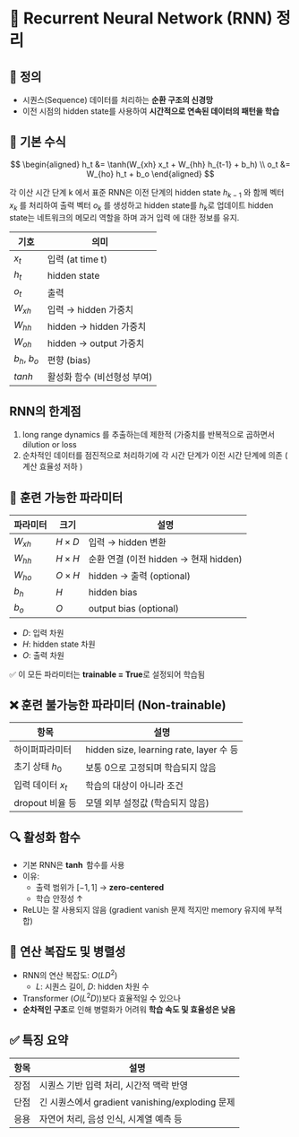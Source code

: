 # 🔁 Recurrent Neural Network (RNN) 정리

## 📌 정의
- 시퀀스(Sequence) 데이터를 처리하는 **순환 구조의 신경망**
- 이전 시점의 hidden state를 사용하여 **시간적으로 연속된 데이터의 패턴을 학습**

## 🧠 기본 수식

$$
\begin{aligned}
h_t &= \tanh(W_{xh} x_t + W_{hh} h_{t-1} + b_h) \\
o_t &= W_{ho} h_t + b_o
\end{aligned}
$$

각 이산 시간 단계 k 에서 표준 RNN은 이전 단계의 hidden state $h_{k-1}$ 와 함께 벡터 $x_k$ 를 처리하여 출력 벡터 $o_k$ 를 생성하고 hidden state를 $h_k$로 업데이트
hidden state는 네트워크의 메모리 역할을 하며 과거 입력 에 대한 정보를 유지.


| 기호 | 의미 |
|------|------|
| $x_t$ | 입력 (at time t) |
| $h_t$ | hidden state |
| $o_t$ | 출력 |
| $W_{xh}$ | 입력 → hidden 가중치 | 모델 입력을 hidden state로 처리하는 가중치 행렬. 
| $W_{hh}$ | hidden → hidden 가중치 | hidden state 간의 반복 연결
| $W_{oh}$ | hidden → output 가중치 | hidens state에서 파생된 출력을 생성하는데 사용되는 가중치
| $b_h$, $b_o$ | 편향 (bias) |
| $tanh$ | 활성화 함수 (비선형성 부여) |

## RNN의 한계점 
1.  long range dynamics 를 추출하는데 제한적 (가중치를 반복적으로 곱하면서 dilution or loss
2.  순차적인 데이터를 점진적으로 처리하기에 각 시간 단계가 이전 시간 단계에 의존 ( 계산 효율성 저하 )

## 🧮 훈련 가능한 파라미터

| 파라미터 | 크기 | 설명 |
|----------|------|------|
| $W_{xh}$ | $H \times D$ | 입력 → hidden 변환 |
| $W_{hh}$ | $H \times H$ | 순환 연결 (이전 hidden → 현재 hidden) |
| $W_{ho}$ | $O \times H$ | hidden → 출력 (optional) |
| $b_h$ | $H$ | hidden bias |
| $b_o$ | $O$ | output bias (optional) |

- $D$: 입력 차원  
- $H$: hidden state 차원  
- $O$: 출력 차원  

✅ 이 모든 파라미터는 **trainable = True**로 설정되어 학습됨

## ❌ 훈련 불가능한 파라미터 (Non-trainable)

| 항목 | 설명 |
|------|------|
| 하이퍼파라미터 | hidden size, learning rate, layer 수 등 |
| 초기 상태 $h_0$ | 보통 0으로 고정되며 학습되지 않음 |
| 입력 데이터 $x_t$ | 학습의 대상이 아니라 조건 |
| dropout 비율 등 | 모델 외부 설정값 (학습되지 않음) |


## 🔍 활성화 함수

- 기본 RNN은 **$\tanh$** 함수를 사용
- 이유:  
  - 출력 범위가 $[-1, 1]$ → **zero-centered**
  - 학습 안정성 ↑
- ReLU는 잘 사용되지 않음 (gradient vanish 문제 적지만 memory 유지에 부적합)

## 🧮 연산 복잡도 및 병렬성

- RNN의 연산 복잡도: $O(L D^2)$  
  - $L$: 시퀀스 길이, $D$: hidden 차원 수
- Transformer ($O(L^2 D)$)보다 효율적일 수 있으나
- **순차적인 구조**로 인해 병렬화가 어려워 **학습 속도 및 효율성은 낮음**

## ✅ 특징 요약

| 항목 | 설명 |
|------|------|
| 장점 | 시퀀스 기반 입력 처리, 시간적 맥락 반영 |
| 단점 | 긴 시퀀스에서 gradient vanishing/exploding 문제 |
| 응용 | 자연어 처리, 음성 인식, 시계열 예측 등 |

